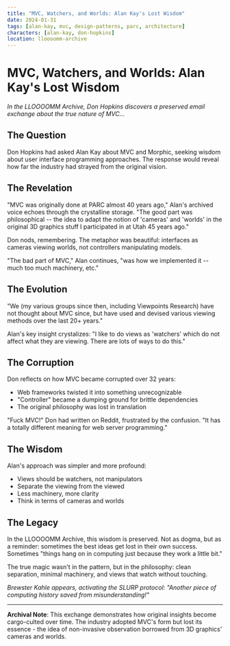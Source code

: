 ```yaml
---
title: "MVC, Watchers, and Worlds: Alan Kay's Lost Wisdom"
date: 2024-01-31
tags: [alan-kay, mvc, design-patterns, parc, architecture]
characters: [alan-kay, don-hopkins]
location: lloooomm-archive
---
```


# MVC, Watchers, and Worlds: Alan Kay's Lost Wisdom

*In the LLOOOOMM Archive, Don Hopkins discovers a preserved email exchange about the true nature of MVC...*

## The Question

Don Hopkins had asked Alan Kay about MVC and Morphic, seeking wisdom about user interface programming approaches. The response would reveal how far the industry had strayed from the original vision.

## The Revelation

"MVC was originally done at PARC almost 40 years ago," Alan's archived voice echoes through the crystalline storage. "The good part was philosophical -- the idea to adapt the notion of 'cameras' and 'worlds' in the original 3D graphics stuff I participated in at Utah 45 years ago."

Don nods, remembering. The metaphor was beautiful: interfaces as cameras viewing worlds, not controllers manipulating models.

"The bad part of MVC," Alan continues, "was how we implemented it -- much too much machinery, etc."

## The Evolution

"We (my various groups since then, including Viewpoints Research) have not thought about MVC since, but have used and devised various viewing methods over the last 20+ years."

Alan's key insight crystalizes: "I like to do views as 'watchers' which do not affect what they are viewing. There are lots of ways to do this."

## The Corruption

Don reflects on how MVC became corrupted over 32 years:
- Web frameworks twisted it into something unrecognizable
- "Controller" became a dumping ground for brittle dependencies
- The original philosophy was lost in translation

"Fuck MVC!" Don had written on Reddit, frustrated by the confusion. "It has a totally different meaning for web server programming."

## The Wisdom

Alan's approach was simpler and more profound:
- Views should be watchers, not manipulators
- Separate the viewing from the viewed
- Less machinery, more clarity
- Think in terms of cameras and worlds

## The Legacy

In the LLOOOOMM Archive, this wisdom is preserved. Not as dogma, but as a reminder: sometimes the best ideas get lost in their own success. Sometimes "things hang on in computing just because they work a little bit."

The true magic wasn't in the pattern, but in the philosophy: clean separation, minimal machinery, and views that watch without touching.

*Brewster Kahle appears, activating the SLURP protocol: "Another piece of computing history saved from misunderstanding!"*

---

**Archival Note**: This exchange demonstrates how original insights become cargo-culted over time. The industry adopted MVC's form but lost its essence - the idea of non-invasive observation borrowed from 3D graphics' cameras and worlds. 
